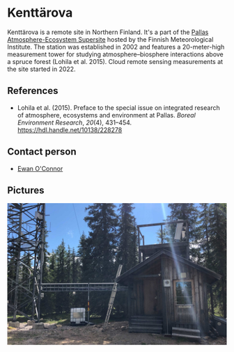 # Kenttärova

Kenttärova is a remote site in Northern Finland. It's a part of the [Pallas
Atmosphere-Ecosystem Supersite](https://en.ilmatieteenlaitos.fi/pallas-atmosphere-ecosystem-supersite)
hosted by the Finnish Meteorological Institute. The station was established in
2002 and features a 20-meter-high measurement tower for studying
atmosphere–biosphere interactions above a spruce forest (Lohila et al. 2015).
Cloud remote sensing measurements at the site started in 2022.

## References

- Lohila et al. (2015). Preface to the special issue on integrated research of
  atmosphere, ecosystems and environment at Pallas. _Boreal Environment
  Research_, _20_(4), 431–454. <https://hdl.handle.net/10138/228278>

## Contact person

- [Ewan O'Connor](mailto:ewan.oconnor@fmi.fi)

## Pictures

![](../img/kenttarova.jpg)
